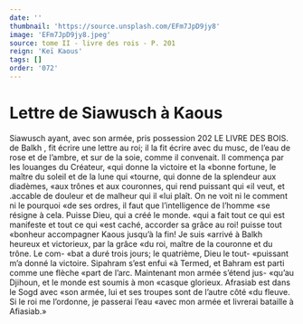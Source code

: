 ```yaml
---
date: ''
thumbnail: 'https://source.unsplash.com/EFm7JpD9jy8'
image: 'EFm7JpD9jy8.jpeg'
source: tome II - livre des rois - P. 201
reign: 'Keï Kaous'
tags: []
order: '072'
---
```


# Lettre de Siawusch à Kaous

Siawusch ayant, avec son armée, pris possession
202 LE LIVRE DES BOIS.
de Balkh , fit écrire une lettre au roi; il la fit écrire
avec du musc, de l’eau de rose et de l’ambre, et sur
de la soie, comme il convenait. Il commença par les louanges du Créateur, «qui donne la victoire et la «bonne fortune, le maître du soleil et de la lune qui «tourne, qui donne de la splendeur aux diadèmes, «aux trônes et aux couronnes, qui rend puissant qui «il veut, et .accable de douleur et de malheur qui il «lui plaît. On ne voit ni le comment ni le pourquoi «de ses ordres, il faut que l’intelligence de l’homme
«se résigne à cela. Puisse Dieu, qui a créé le monde.
«qui a fait tout ce qui est manifeste et tout ce qui «est caché, accorder sa grâce au roi! puisse tout «bonheur accompagner Kaous jusqu’à la fin! Je suis «arrivé à Balkh heureux et victorieux, par la grâce
«du roi, maître de la couronne et du trône. Le com- «bat a duré trois jours; le quatrième, Dieu le tout- «puissant m’a donné la victoire. Sipahram s’est enfui
«à Termed, et Bahram est parti comme une flèche «part de l’arc. Maintenant mon armée s’étend jus-
«qu’au Djihoun, et le monde est soumis à mon «casque glorieux. Afrasiab est dans le Sogd avec «son armée, lui et ses troupes sont de l’autre côté
«du fleuve. Si le roi me l’ordonne, je passerai l’eau
«avec mon armée et livrerai bataille à Afiasiab.»
